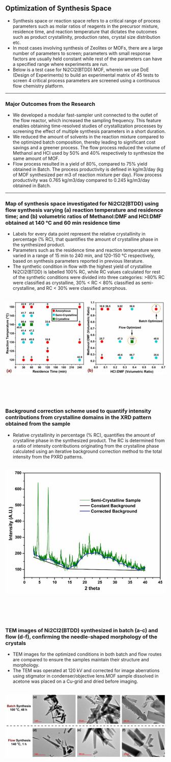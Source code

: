## Optimization of Synthesis Space <br>
- Synthesis space or reaction space refers to a critical range of process parameters such as molar ratios of reagents in the precursor mixture, residence time, and reaction temperature that dictates the outcomes such as product crystallinity, production rates, crystal size distribution etc.<br>
- In most cases involving synthesis of Zeolites or MOFs, there are a large number of parameters to screen; parameters with small response factors are usually held constant while rest of the parameters can have a specified range where experiments are run. <br> 
- Below is a test case for Ni2Cl2(BTDD) MOF, wherein we use DoE (Design of Experiments) to build an experimental matrix of 45 tests to screen 4 critical process parameters are screened using a continuous flow chemistry platform.<br>  

---

### Major Outcomes from the Research<br>
- We developed a modular fast-sampler unit connected to the outlet of the flow reactor, which increased the sampling frequency. This feature enables obtaining time-resolved studies of crystallization processes by screening the effect of multiple synthesis parameters in a short duration.<br>
- We reduced the amount of solvents in the reaction mixture compared to the optimized batch composition, thereby leading to significant cost savings and a greener process. The flow process reduced the volume of Methanol and HCl used by 50% and 40% respectively to synthesize the same amount of MOF.<br>
- Flow process resulted in a yield of 80%, compared to 75% yield obtained in Batch. The process productivity is defined in kg/m3/day (kg of MOF synthesized per m3 of reaction mixture per day). Flow process productivity was 0.765 kg/m3/day compared to 0.245 kg/m3/day obtained in Batch.

---

### Map of synthesis space investigated for Ni2Cl2(BTDD) using flow synthesis varying (a) reaction temperature and residence time; and (b) volumetric ratios of Methanol:DMF and HCl:DMF obtained at 140 °C and 60 min residence time <br>
- Labels for every data point represent the relative crystallinity in percentage (% RC), that quantifies the amount of crystalline phase in the synthesized product.<br> 
- Parameters such as the residence time and reaction temperature were varied in a range of 15 min to 240 min, and 120-150 °C respectively, based on synthesis parameters reported in previous literature.<br>
- The synthetic condition in flow with the highest yield of crystalline Ni2Cl2(BTDD) is labelled 100% RC, while RC values calculated for rest of the synthetic conditions were divided into three categories: >80% RC were classified as crystalline, 30% < RC < 80% classified as semi-crystalline, and RC < 30% were classified amorphous.<br><br>

<img src="images/SYN1.JPG?raw=true"/>

<br><br>
---

### Background correction scheme used to quantify intensity contributions from crystalline domains in the XRD pattern obtained from the sample <br>
- Relative crystallinity in percentage (% RC), quantifies the amount of crystalline phase in the synthesized product. The RC is determined from a ratio of intensity contributions originating from the crystalline phase calculated using an iterative background correction method to the total intensity from the PXRD patterns.<br><br>
<img src="images/SYN2.JPG?raw=true"/>

<br><br>
---

### TEM images of Ni2Cl2(BTDD) synthesized in batch (a-c) and flow (d-f), confirming the needle-shaped morphology of the crystals <br>
- TEM images for the optimized conditions in both batch and flow routes are compared to ensure the samples maintain their structure and morphology.<br>
- The TEM was operated at 120 kV and corrected for image aberrations using stigmator in condenser/objective lens.MOF sample dissolved in acetone was placed on a Cu-grid and dried before imaging.<br><br>
<img src="images/SYN3.JPG?raw=true"/>

<br><br>
---

